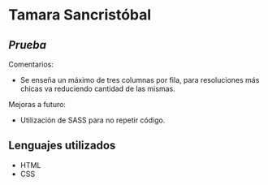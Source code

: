 # Tamara Sancristóbal
## _Prueba_

Comentarios:
- Se enseña un máximo de tres columnas por fila, para resoluciones más chicas va reduciendo cantidad de las mismas.

Mejoras a futuro:
- Utilización de SASS para no repetir código.

## Lenguajes utilizados

- HTML
- CSS
